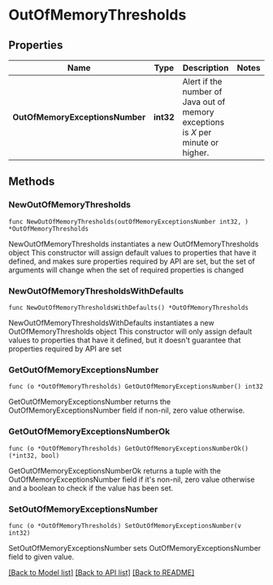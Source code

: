 # OutOfMemoryThresholds

## Properties

Name | Type | Description | Notes
------------ | ------------- | ------------- | -------------
**OutOfMemoryExceptionsNumber** | **int32** | Alert if the number of Java out of memory exceptions is *X* per minute or higher. | 

## Methods

### NewOutOfMemoryThresholds

`func NewOutOfMemoryThresholds(outOfMemoryExceptionsNumber int32, ) *OutOfMemoryThresholds`

NewOutOfMemoryThresholds instantiates a new OutOfMemoryThresholds object
This constructor will assign default values to properties that have it defined,
and makes sure properties required by API are set, but the set of arguments
will change when the set of required properties is changed

### NewOutOfMemoryThresholdsWithDefaults

`func NewOutOfMemoryThresholdsWithDefaults() *OutOfMemoryThresholds`

NewOutOfMemoryThresholdsWithDefaults instantiates a new OutOfMemoryThresholds object
This constructor will only assign default values to properties that have it defined,
but it doesn't guarantee that properties required by API are set

### GetOutOfMemoryExceptionsNumber

`func (o *OutOfMemoryThresholds) GetOutOfMemoryExceptionsNumber() int32`

GetOutOfMemoryExceptionsNumber returns the OutOfMemoryExceptionsNumber field if non-nil, zero value otherwise.

### GetOutOfMemoryExceptionsNumberOk

`func (o *OutOfMemoryThresholds) GetOutOfMemoryExceptionsNumberOk() (*int32, bool)`

GetOutOfMemoryExceptionsNumberOk returns a tuple with the OutOfMemoryExceptionsNumber field if it's non-nil, zero value otherwise
and a boolean to check if the value has been set.

### SetOutOfMemoryExceptionsNumber

`func (o *OutOfMemoryThresholds) SetOutOfMemoryExceptionsNumber(v int32)`

SetOutOfMemoryExceptionsNumber sets OutOfMemoryExceptionsNumber field to given value.



[[Back to Model list]](../README.md#documentation-for-models) [[Back to API list]](../README.md#documentation-for-api-endpoints) [[Back to README]](../README.md)


